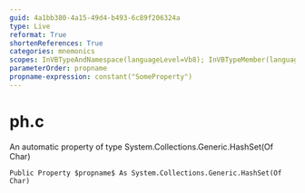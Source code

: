 ```yaml
---
guid: 4a1bb380-4a15-49d4-b493-6c89f206324a
type: Live
reformat: True
shortenReferences: True
categories: mnemonics
scopes: InVBTypeAndNamespace(languageLevel=Vb8); InVBTypeMember(languageLevel=Vb8)
parameterOrder: propname
propname-expression: constant("SomeProperty")
---
```


# ph.c

An automatic property of type System.Collections.Generic.HashSet(Of Char)

```
Public Property $propname$ As System.Collections.Generic.HashSet(Of Char)
```
